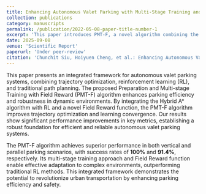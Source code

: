 ```yaml
---
title: Enhancing Autonomous Valet Parking with Multi-Stage Training and Field Reward"
collection: publications
category: manuscripts
permalink: /publication/2022-05-08-paper-title-number-1
excerpt: 'This paper introduces PMT-F, a novel algorithm combining the Hybrid A* path planning algorithm with reinforcement learning (RL) and a multi-stage training approach to enhance autonomous valet parking efficiency and robustness in dynamic environments. The algorithm achieves 100% success in vertical parking and 91.4% in parallel parking, demonstrating significant improvements in trajectory optimization, safety, and adaptability compared to traditional methods.'
date: 2025-09-08
venue: 'Scientific Report'
paperurl: 'Under peer-review'
citation: 'Chunchit Siu, Hoiyuen Cheng, et al.: Enhancing Autonomous Valet Parking with Multi-Stage Training and Field Reward. Scientific Report'
---
```


This paper presents an integrated framework for autonomous valet parking systems, combining trajectory optimization, reinforcement learning (RL), and traditional path planning. The proposed Preparation and Multi-stage Training with Field Reward (PMT-F) algorithm enhances parking efficiency and robustness in dynamic environments. By integrating the Hybrid A* algorithm with RL and a novel Field Reward function, the PMT-F algorithm improves trajectory optimization and learning convergence. Our results show significant performance improvements in key metrics, establishing a robust foundation for efficient and reliable autonomous valet parking systems.

The PMT-F algorithm achieves superior performance in both vertical and parallel parking scenarios, with success rates of **100%** and **91.4%**, respectively. Its multi-stage training approach and Field Reward function enable effective adaptation to complex environments, outperforming traditional RL methods. This integrated framework demonstrates the potential to revolutionize urban transportation by enhancing parking efficiency and safety.
